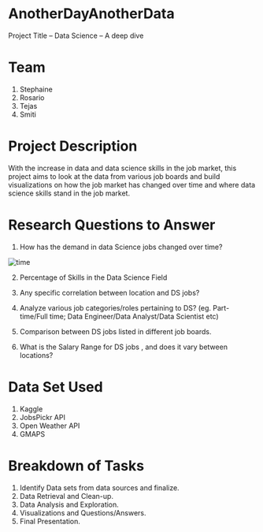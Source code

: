 # AnotherDayAnotherData
Project Title – Data Science – A deep dive 
# Team
  1.	Stephaine
  2.	Rosario
  3.	Tejas
  4.	Smiti
  
# Project Description

With the increase in data and data science skills in the job market, this project aims to look at the data from various job boards and build visualizations on how the job market has changed over time and where data science skills stand in the job market.

 #  Research Questions to Answer
  1.	How has the demand in data Science jobs changed over time? 
  
   ![time](AnotherDayAnotherData/blob/master/Deep_Dive_Code/Output_Images/Number%20of%20Jobs%20Posted%20in%202019.png)
    
  2.	Percentage of Skills in the Data Science Field
  
  3.	Any specific correlation between location and DS jobs? 
  
  4.	Analyze various job categories/roles pertaining to DS? (eg. Part-time/Full time; Data Engineer/Data Analyst/Data Scientist etc) 
  
  5.	Comparison between DS jobs listed in different job boards. 
  
  6.	What is the Salary Range for DS jobs , and does it vary between locations? 

# Data Set Used
  1.	Kaggle
  2.	JobsPickr API
  3.    Open Weather API
  4.    GMAPS
  
#  Breakdown of Tasks 
  1.	Identify Data sets from data sources and finalize.
  2.	Data Retrieval and Clean-up.
  3.	Data Analysis and Exploration.
  4.	Visualizations and Questions/Answers.
  5.	Final Presentation.




